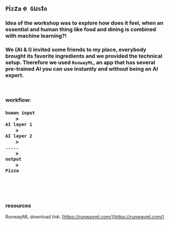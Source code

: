 ## `P`i`z`z`a` e &nbsp;`G`u`s`t`o`

### Idea of the workshop was to explore how does it feel, when an essential and human thing like food and dining is combined with machine learning?!
### We (AI & I) invited some friends to my place, everybody brought its favorite ingredients and we provided the technical setup. Therefore we used `RunwayML`, an app that has several pre-trained AI you can use instantly and without being an AI expert.   

<br>   

### workflow:
### `human input` <br>&nbsp;&nbsp;&nbsp;&nbsp;&nbsp;&nbsp;&nbsp;&nbsp;><br> `AI layer 1`<br>&nbsp;&nbsp;&nbsp;&nbsp;&nbsp;&nbsp;&nbsp;&nbsp;><br> `AI layer 2`<br>&nbsp;&nbsp;&nbsp;&nbsp;&nbsp;&nbsp;&nbsp;&nbsp;><br> `.....` <br>&nbsp;&nbsp;&nbsp;&nbsp;&nbsp;&nbsp;&nbsp;&nbsp;><br> `output`<br>&nbsp;&nbsp;&nbsp;&nbsp;&nbsp;&nbsp;&nbsp;&nbsp;><br> `Pizza`  
   
<br><br><br>

### resources   
RunwayML download link: [https://runwayml.com/](https://runwayml.com/)     



